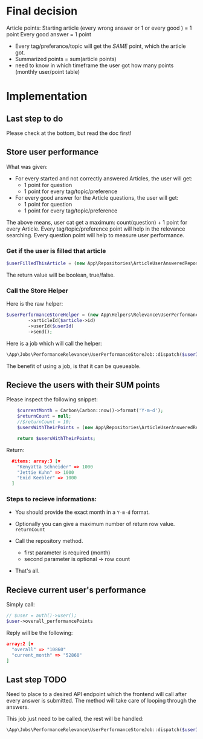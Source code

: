 # Final decision

Article points:
Starting article (every wrong answer or 1 or every good ) = 1 point
Every good answer = 1 point

- Every tag/preferance/topic will get the *SAME* point, which the article got.
- Summarized points = sum(article points)
- need to know in which timeframe the user got how many points (monthly user/point table)


# Implementation

## Last step to do

Please check at the bottom, but read the doc first!


## Store user performance

What was given:
- For every started and not correctly answered Articles, the user will get:
    - 1 point for question
    - 1 point for every tag/topic/preference
- For every good answer for the Article questions, the user will get:
    - 1 point for question
    - 1 point for every tag/topic/preference


The above means, user cat get a maximum:
count(question) + 1 point for every Article.
Every tag/topic/preference point will help in the relevance searching.
Every question point will help to measure user performance.

### Get if the user is filled that article

```php
$userFilledThisArticle = (new App\Repositories\ArticleUserAnsweredRepository)->userFilledThisArticle($userId, $articleId);

```

The return value will be boolean, true/false.


### Call the Store Helper

Here is the raw helper:

```php
$userPerformanceStoreHelper = (new App\Helpers\Relevance\UserPerformanceStoreHelper)->start()
        ->articleId($article->id)
        ->userId($userId)
        ->send();
```

Here is a job which will call the helper:

```php
\App\Jobs\PerformanceRelevance\UserPerformanceStoreJob::dispatch($userId, $articleId);
```

The benefit of using a job, is that it can be queueable.


## Recieve the users with their SUM points

Please inspect the following snippet:

```php
    $currentMonth = Carbon\Carbon::now()->format('Y-m-d');
    $returnCount = null;
    //$returnCount = 10;
    $usersWithTheirPoints = (new App\Repositories\ArticleUserAnsweredRepository)->getExactMonthPointsByUsers($currentMonth, $returnCount);

    return $usersWithTheirPoints;
```

Return:

```json
  #items: array:3 [▼
    "Kenyatta Schneider" => 1000
    "Jettie Kuhn" => 1000
    "Enid Keebler" => 1000
  ]
```

### Steps to recieve informations: 

- You should provide the exact month in a ```Y-m-d``` format.
- Optionally you can give a maximum number of return row value. ```returnCount```
- Call the repository method.
    - first parameter is required (month)
    - second parameter is optional -> row count

- That's all.


## Recieve current user's performance


Simply call:
```php
// $user = auth()->user();
$user->overall_performancePoints
```

Reply will be the following:

```json
array:2 [▼
  "overall" => "10860"
  "current_month" => "52860"
]
```



## Last step TODO

Need to place to a desired API endpoint which the frontend will call after every answer is submitted.
The method will take care of looping through the answers.

This job just need to be called, the rest will be handled:

```php
\App\Jobs\PerformanceRelevance\UserPerformanceStoreJob::dispatch($userId, $articleId);
```
